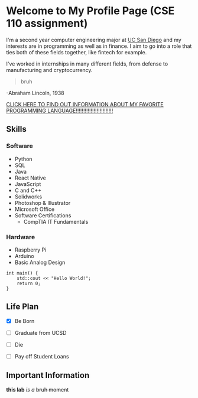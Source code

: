 


# Welcome to My Profile Page (CSE 110 assignment)

I'm a second year computer engineering major at [UC San Diego](https://ucsd.edu/) and my interests are in programming as well as in finance. I aim to go into a role that ties both of these fields together, like fintech for example.

I've worked in internships in many different fields, from defense to manufacturing and cryptocurrency.

> bruh

-Abraham Lincoln, 1938


[CLICK HERE TO FIND OUT INFORMATION ABOUT MY FAVORITE PROGRAMMING LANGUAGE!!!!!!!!!!!!!!!!!!!!!!!!!](README.md)



## Skills

### Software

- Python
- SQL
- Java
- React Native
- JavaScript
- C and C++
- Solidworks
- Photoshop & Illustrator
- Microsoft Office
- Software Certifications
  - CompTIA IT Fundamentals

### Hardware

- Raspberry Pi
- Arduino
- Basic Analog Design

```
int main() {
    std::cout << "Hello World!";
    return 0;
}

```
## Life Plan
- [x] Be Born
- [ ] Graduate from UCSD
- [ ] Die
- [ ] Pay off Student Loans


## Important Information
**this lab** *is a*  ~~bruh moment~~
